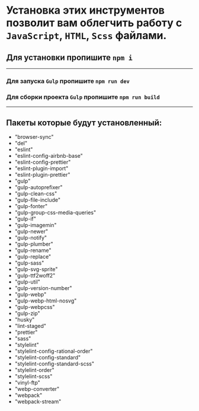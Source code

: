 # Установка этих инструментов позволит вам облегчить работу с `JavaScript`, `HTML`, `Scss` файлами.

## Для установки пропишите `npm i`

---

### Для запуска `Gulp` пропишите `npm run dev`

### Для сборки проекта `Gulp` пропишите `npm run build`

---

## Пакеты которые будут установленный:

- "browser-sync"
- "del"
- "eslint"
- "eslint-config-airbnb-base"
- "eslint-config-prettier"
- "eslint-plugin-import"
- "eslint-plugin-prettier"
- "gulp"
- "gulp-autoprefixer"
- "gulp-clean-css"
- "gulp-file-include"
- "gulp-fonter"
- "gulp-group-css-media-queries"
- "gulp-if"
- "gulp-imagemin"
- "gulp-newer"
- "gulp-notify"
- "gulp-plumber"
- "gulp-rename"
- "gulp-replace"
- "gulp-sass"
- "gulp-svg-sprite"
- "gulp-ttf2woff2"
- "gulp-util"
- "gulp-version-number"
- "gulp-webp"
- "gulp-webp-html-nosvg"
- "gulp-webpcss"
- "gulp-zip"
- "husky"
- "lint-staged"
- "prettier"
- "sass"
- "stylelint"
- "stylelint-config-rational-order"
- "stylelint-config-standard"
- "stylelint-config-standard-scss"
- "stylelint-order"
- "stylelint-scss"
- "vinyl-ftp"
- "webp-converter"
- "webpack"
- "webpack-stream"
